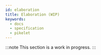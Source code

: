 ```yaml
---
id: elaboration
title: Elaboration (WIP)
keywords:
  - docs
  - specification
  - pikelet
---
```


:::note
This section is a work in progress.
:::
